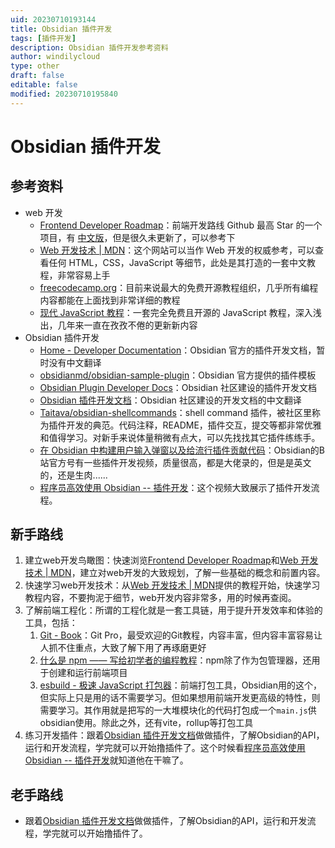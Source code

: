 ```yaml
---
uid: 20230710193144
title: Obsidian 插件开发
tags: [插件开发]
description: Obsidian 插件开发参考资料
author: windilycloud
type: other
draft: false
editable: false
modified: 20230710195840
---
```


# Obsidian 插件开发

## 参考资料

- web 开发
	- [Frontend Developer Roadmap](https://roadmap.sh/frontend)：前端开发路线 Github 最高 Star 的一个项目，有 [中文版](https://github.com/goodjack/developer-roadmap-chinese)，但是很久未更新了，可以参考下
	- [Web 开发技术 | MDN](https://developer.mozilla.org/zh-CN/docs/Web)：这个网站可以当作 Web 开发的权威参考，可以查看任何 HTML，CSS，JavaScript 等细节，此处是其打造的一套中文教程，非常容易上手
	- [freecodecamp.org](https://www.freecodecamp.org/chinese/)：目前来说最大的免费开源教程组织，几乎所有编程内容都能在上面找到非常详细的教程
	- [现代 JavaScript 教程](https://zh.javascript.info/)：一套完全免费且开源的 JavaScript 教程，深入浅出，几年来一直在孜孜不倦的更新新内容
- Obsidian 插件开发
	- [Home - Developer Documentation](https://docs.obsidian.md/Home)：Obsidian 官方的插件开发文档，暂时没有中文翻译
	- [obsidianmd/obsidian-sample-plugin](https://github.com/obsidianmd/obsidian-sample-plugin)：Obsidian 官方提供的插件模板
	- [Obsidian Plugin Developer Docs](https://marcus.se.net/obsidian-plugin-docs/)：Obsidian 社区建设的插件开发文档
	- [Obsidian 插件开发文档](https://luhaifeng666.github.io/obsidian-plugin-docs-zh/zh2.0/)：Obsidian 社区建设的开发文档的中文翻译
	- [Taitava/obsidian-shellcommands](https://github.com/Taitava/obsidian-shellcommands)：shell command 插件，被社区里称为插件开发的典范。代码注释，README，插件交互，提交等都非常优雅和值得学习。对新手来说体量稍微有点大，可以先找找其它插件练练手。
	- [在 Obsidian 中构建用户输入弹窗以及给流行插件贡献代码](https://www.bilibili.com/video/BV11e4y1q7JS/)：Obsidian的B站官方号有一些插件开发视频，质量很高，都是大佬录的，但是是英文的，还是生肉......
	- [程序员高效使用 Obsidian -- 插件开发](https://www.bilibili.com/video/BV1rL4y1F7h5/)：这个视频大致展示了插件开发流程。

## 新手路线

1. 建立web开发鸟瞰图：快速浏览[Frontend Developer Roadmap](https://roadmap.sh/frontend)和[Web 开发技术 | MDN](https://developer.mozilla.org/zh-CN/docs/Web)，建立对web开发的大致规划，了解一些基础的概念和前置内容。
2. 快速学习web开发技术：从[Web 开发技术 | MDN](https://developer.mozilla.org/zh-CN/docs/Web)提供的教程开始，快速学习教程内容，不要拘泥于细节，web开发内容非常多，用的时候再查阅。
3. 了解前端工程化：所谓的工程化就是一套工具链，用于提升开发效率和体验的工具，包括：
	1. [Git - Book](https://git-scm.com/book/zh/v2)：Git Pro，最受欢迎的Git教程，内容丰富，但内容丰富容易让人抓不住重点，大致了解下用了再琢磨更好
	2. [什么是 npm —— 写给初学者的编程教程](https://www.freecodecamp.org/chinese/news/what-is-npm-a-node-package-manager-tutorial-for-beginners/)：npm除了作为包管理器，还用于创建和运行前端项目
	3. [esbuild - 极速 JavaScript 打包器](https://esbuild.docschina.org/)：前端打包工具，Obsidian用的这个，但实际上只是用的话不需要学习。但如果想用前端开发更高级的特性，则需要学习。其作用就是把写的一大堆模块化的代码打包成一个`main.js`供obsidian使用。除此之外，还有vite，rollup等打包工具
4. 练习开发插件：跟着[Obsidian 插件开发文档](https://luhaifeng666.github.io/obsidian-plugin-docs-zh/zh2.0/)做做插件，了解Obsidian的API，运行和开发流程，学完就可以开始撸插件了。这个时候看[程序员高效使用 Obsidian -- 插件开发](https://www.bilibili.com/video/BV1rL4y1F7h5/)就知道他在干嘛了。

## 老手路线

- 跟着[Obsidian 插件开发文档](https://luhaifeng666.github.io/obsidian-plugin-docs-zh/zh2.0/)做做插件，了解Obsidian的API，运行和开发流程，学完就可以开始撸插件了。